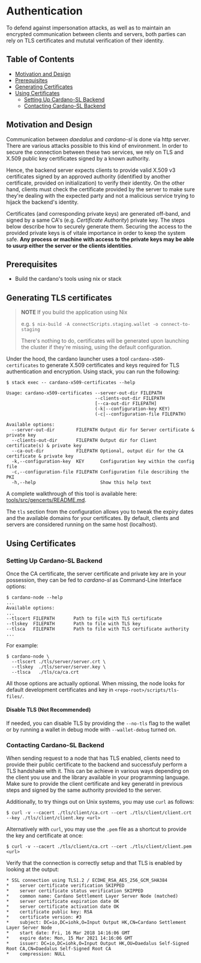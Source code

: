 # Authentication

To defend against impersonation attacks, as well as to maintain an encrypted communication
between clients and servers, both parties can rely on TLS certificates and mututal verification
of their identity. 


## Table of Contents

  * [Motivation and Design](#motivation-and-design)
  * [Prerequisites](#prerequisites)
  * [Generating Certificates](#generating-certificates)
  * [Using Certificates](#using-certificates)
    + [Setting Up Cardano-SL Backend](#setting-up-cardano-sl-backend)
    + [Contacting Cardano-SL Backend](#contacting-cardano-sl-backend)


## Motivation and Design

Communication between _daedalus_ and _cardano-sl_ is done via http server. There are various
attacks possible to this kind of environment. In order to secure the connection between these
two services, we rely on TLS and X.509 public key certificates signed by a known authority. 

Hence, the backend server expects clients to provide valid X.509 v3 certificates signed by an
approved authority (identified by another certificate, provided on initialization) to verify
their identity. On the other hand, clients must check the certificate provided by the server to
make sure they're dealing with the expected party and not a malicious service trying to hijack
the backend's identity. 

Certificates (and corresponding private keys) are generated off-band, and signed by a same CA's
(e.g. _Certificate Authority_) private key. The steps below describe how to securely generate
them. Securing the access to the provided private keys is of vitale importance in order to keep
the system safe. **Any process or machine with access to the private keys may be able to
usurp either the server or the clients identities**.


## Prerequisites

- Build the cardano's tools using nix or stack


## Generating TLS certificates

> **NOTE** If you build the application using Nix 
> 
> e.g. `$ nix-build -A connectScripts.staging.wallet -o connect-to-staging`
>
> There's nothing to do, certificates will be generated upon launching the cluster
> if they're missing, using the default configuration. 


Under the hood, the cardano launcher uses a tool `cardano-x509-certificates` to generate 
X.509 certificates and keys required for TLS authentication and encryption. Using stack, 
you can run the following:

```
$ stack exec -- cardano-x509-certificates --help

Usage: cardano-x509-certificates --server-out-dir FILEPATH
                                 --clients-out-dir FILEPATH
                                 [--ca-out-dir FILEPATH]
                                 (-k|--configuration-key KEY)
                                 (-c|--configuration-file FILEPATH)

Available options:
  --server-out-dir        FILEPATH Output dir for Server certificate & private key
  --clients-out-dir       FILEPATH Output dir for Client certificate(s) & private key
  --ca-out-dir            FILEPATH Optional, output dir for the CA certificate & private key
  -k,--configuration-key  KEY      Configuration key within the config file 
  -c,--configuration-file FILEPATH Configuration file describing the PKI
  -h,--help                        Show this help text
```

A complete walkthrough of this tool is available here: [tools/src/gencerts/README.md](../tools/src/gencerts/README.md). 

The `tls` section from the configuration allows you to tweak the expiry dates and the available
domains for your certificates. By default, clients and servers are considered running on the
same host (localhost).


## Using Certificates

### Setting Up Cardano-SL Backend

Once the CA certificate, the server certificate and private key are in your possession, they
can be fed to _cardano-sl_ as Command-Line Interface options:

```
$ cardano-node --help
...
Available options:
...
--tlscert FILEPATH       Path to file with TLS certificate
--tlskey  FILEPATH       Path to file with TLS key
--tlsca   FILEPATH       Path to file with TLS certificate authority
...
```

For example:

```
$ cardano-node \
  --tlscert ./tls/server/server.crt \
  --tlskey  ./tls/server/server.key \
  --tlsca   ./tls/ca/ca.crt 
```

All those options are actually optional. When missing, the node looks for default development
certificates and key in `<repo-root>/scripts/tls-files/`. 

#### Disable TLS (Not Recommended)

If needed, you can disable TLS by providing the `--no-tls` flag to the wallet or by running a
wallet in debug mode with `--wallet-debug` turned on.


### Contacting Cardano-SL Backend

When sending request to a node that has TLS enabled, clients need to provide their public
certificate to the backend and successfuly perform a TLS handshake with it. This can be achieve
in various ways depending on the client you use and the library available in your programming
language. Make sure to provide the client certificate and key generatd in previous steps and
signed by the same authority provided to the server.

Additionally, to try things out on Unix systems, you may use `curl` as follows:

```
$ curl -v --cacert ./tls/client/ca.crt --cert ./tls/client/client.crt --key ./tls/client/client.key <url>
```

Alternatively with `curl`, you may use the `.pem` file as a shortcut to provide the key and
certificate at once:

```
$ curl -v --cacert ./tls/client/ca.crt --cert ./tls/client/client.pem <url>
```

Verify that the connection is correctly setup and that TLS is enabled by looking at the output:

```
* SSL connection using TLS1.2 / ECDHE_RSA_AES_256_GCM_SHA384
* 	 server certificate verification SKIPPED
* 	 server certificate status verification SKIPPED
* 	 common name: Cardano Settlement Layer Server Node (matched)
* 	 server certificate expiration date OK
* 	 server certificate activation date OK
* 	 certificate public key: RSA
* 	 certificate version: #3
* 	 subject: DC=io,DC=iohk,O=Input Output HK,CN=Cardano Settlement Layer Server Node
* 	 start date: Fri, 16 Mar 2018 14:16:06 GMT
* 	 expire date: Mon, 15 Mar 2021 14:16:06 GMT
* 	 issuer: DC=io,DC=iohk,O=Input Output HK,OU=Daedalus Self-Signed Root CA,CN=Daedalus Self-Signed Root CA
* 	 compression: NULL
```
